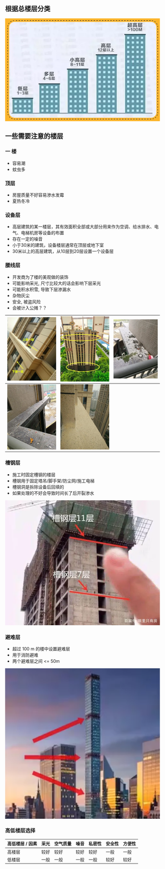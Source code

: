 ## 根据总楼层分类

![image](media/7c9c49eec06b9e38ba682b7bdc9e2f81c8245008.png)

## 一些需要注意的楼层

### 一 楼

  - 容易潮
  - 蚊虫多

### 顶层

  - 房屋质量不好容易渗水发霉
  - 夏热冬冷

### 设备层

  - 高层建筑的某一楼层，其有效面积全部或大部分用来作为空调、给水排水、电气、电梯机房等设备的布置
  - 存在一定的噪音
  - 小于30米的建筑，设备楼层通常在顶层或地下室
  - 30米以上的高层建筑，从10层到20层设置一个设备层

### 腰线层

  - 开发商为了楼的美观做的装饰
  - 可能影响采光, 尺寸比较大的话会影响下层采光
  - 可能积水积雪, 导致下层渗漏水
  - 杂物灰尘
  - 安全, 被盗风险
  - 会被计入公摊？？

| ![image](media/5e690287819f542f75bd86e370cf14c1fcd74c35.png) | ![image](media/722573712905d15f0136a25a84192cc26b027d48.png) | ![image](media/7533538b644e99fd552600fe21fbb997db50a1dd.png) |
| ------------------------------------------------------------ | ------------------------------------------------------------ | ------------------------------------------------------------ |
| ![image](media/55e191e9040a3d9ca2b84f6e538dfee42374b5da.png) | ![image](media/dec1123b6d78989f699e5abf8411cda93218a8d3.png) |                                                              |

### 槽钢层

  - 施工时固定槽钢的楼层
  - 槽钢用于固定塔吊/脚手架/防尘网/施工电梯
  - 槽钢洞是拆除设备后回填的
  - 如果处理的不好会导致时间长了后开裂渗水

![image](media/8335077f5f5e6f6f76c58c1e6ef4f39c180141c1.png)

### 避难层

  - 超过 100 m 的楼中设置避难层
  - 用于消防避难
  - 两个避难层之间 \<= 50m

![image](media/7f5dfe1651d3c4dc0d2d661e2b8813b6b0ae5e76.png)

### 高低楼层选择

| 高低楼层 / 因素 | 采光 | 空气质量 | 噪音 | 私密性 | 安全性 | 方便性 |
| --------- | -- | ---- | -- | --- | --- | --- |
| 高楼层       | 较好 | 较好   | 较好 | 较好  | 一般  | 一般  |
| 低楼层       | 一般 | 一般   | 一般 | 一般  | 较好  | 较好  |
